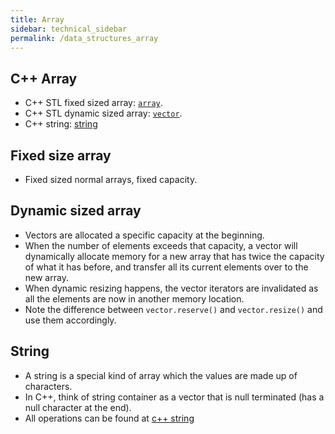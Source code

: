 ```yaml
---
title: Array
sidebar: technical_sidebar
permalink: /data_structures_array
---
```


## C++ Array
- C++ STL fixed sized array: [`array`](http://www.cplusplus.com/reference/array/array/).
- C++ STL dynamic sized array: [`vector`](http://www.cplusplus.com/reference/vector/vector/).
- C++ string: [string](https://www.cplusplus.com/reference/string/string/)

## Fixed size array
- Fixed sized normal arrays, fixed capacity.

## Dynamic sized array
- Vectors are allocated a specific capacity at the beginning.
- When the number of elements exceeds that capacity, 
a vector will dynamically allocate memory for a new array that has twice the capacity of what it has before,
and transfer all its current elements over to the new array.
- When dynamic resizing happens, the vector iterators are invalidated as all the elements are now in another memory location.
- Note the difference between `vector.reserve()` and `vector.resize()` and use them accordingly.

## String

- A string is a special kind of array which the values are made up of characters.
- In C++, think of string container as a vector<char> that is null terminated (has a null character at the end).
- All operations can be found at [c++ string](https://www.cplusplus.com/reference/string/string/)